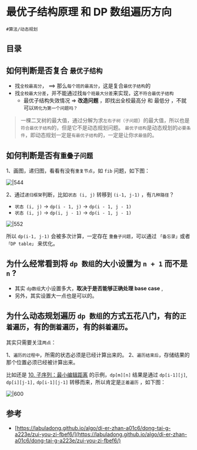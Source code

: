 
# 最优子结构原理 和 DP 数组遍历方向


`#算法/动态规划` 


## 目录
<!-- toc -->
 ## 如何判断是否复合 `最优子结构` 

- 找`全校最高分`， ==>  那么`每个班的最高分`，这是复合`最优子结构`的
- 找`全校最大分差`，并不能通过找`每个班最大分差`来实现，这`不符合最优子结构`
	- 最优子结构失效情况 => **改造问题** ，即找出全校最高分 和 最低分 ，不就可以`转化为第一个问题吗？`


>  一棵二叉树的最大值，通过分解为求`左右子树（子问题`）的最大值，所以也是`符合最优子结构`的，但是它不是动态规划问题。 `最优子结构`是动态规划的`必要条件`，即动态规划一定是`有最优子结构`的，一定是让你`求最值`的。 


## 如何判断是否有`重叠子问题`

1、画图，递归图，看看有没有`重复节点`，如 `fib` 问题，如下图：

![|544](https://832-1310531898.cos.ap-beijing.myqcloud.com/37c23ab67a80007f1861229e24b2bf8d.png)

2、通过`递归框架`判断，比如`状态 (i, j)` 转移到 `(i-1, j-1)` ，有`几种路径`？

- `状态 (i, j)` → `dp(i - 1, j)` → `dp(i - 1, j - 1)`
-  `状态 (i, j)` → `dp(i, j - 1)` → `dp(i - 1, j - 1)`

![|552](https://832-1310531898.cos.ap-beijing.myqcloud.com/c7281993ba6194128ae2e841e3711650.png)

所以 `dp(i-1, j-1)` 会被多次计算，一定存在 `重叠子问题`，可以通过 `「备忘录」`或者`「DP table」` 来优化。


## 为什么经常看到将 `dp 数组`的大小设置为 `n + 1` 而不是 `n` ?

- 其实 `dp数组`大小设置多大，**取决于是否能够正确处理 base case** ,  
- 另外，其实设置大一点也是可以的。

## 为什么动态规划遍历 `dp 数组`的方式五花八门，有的`正着遍历`，有的`倒着遍历`，有的`斜着遍历`。

其实只需要关注`两点`：

1、`遍历的过程中`，所需的状态必须是已经计算出来的。
2、`遍历结束后`，存储结果的那个位置必须已经被计算出来。

比如还是  [10. 子序列：最小编辑距离](/post/nYmTR3Gq.html) 的示例，`dp[m][n]` 结果是通过 `dp[i-1][j]`, `dp[i][j-1],` `dp[i-1][j-1]` 转移而来，所以肯定是`正着遍历` ，如下图：

![|600](https://832-1310531898.cos.ap-beijing.myqcloud.com/b67cadcca89e5d789190d70ab50298d0.png)




## 参考

- [https://labuladong.github.io/algo/di-er-zhan-a01c6/dong-tai-g-a223e/zui-you-zi-fbef6/](https://labuladong.github.io/algo/di-er-zhan-a01c6/dong-tai-g-a223e/zui-you-zi-fbef6/)

